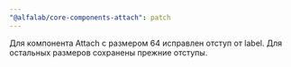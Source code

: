 ```yaml
---
"@alfalab/core-components-attach": patch
---
```


Для компонента Attach с размером 64 исправлен отступ от label. Для остальных размеров сохранены прежние отступы.
